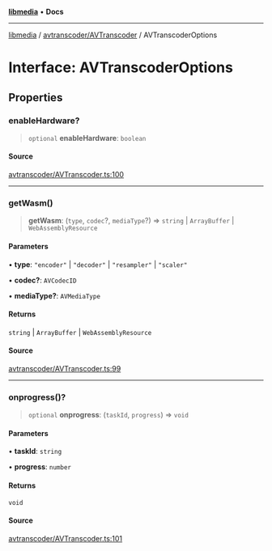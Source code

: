 [**libmedia**](../../../README.md) • **Docs**

***

[libmedia](../../../README.md) / [avtranscoder/AVTranscoder](../README.md) / AVTranscoderOptions

# Interface: AVTranscoderOptions

## Properties

### enableHardware?

> `optional` **enableHardware**: `boolean`

#### Source

[avtranscoder/AVTranscoder.ts:100](https://github.com/zhaohappy/libmedia/blob/87bf8029d8be58d5035a3f4dc7037c25d1ac371b/src/avtranscoder/AVTranscoder.ts#L100)

***

### getWasm()

> **getWasm**: (`type`, `codec`?, `mediaType`?) => `string` \| `ArrayBuffer` \| `WebAssemblyResource`

#### Parameters

• **type**: `"encoder"` \| `"decoder"` \| `"resampler"` \| `"scaler"`

• **codec?**: `AVCodecID`

• **mediaType?**: `AVMediaType`

#### Returns

`string` \| `ArrayBuffer` \| `WebAssemblyResource`

#### Source

[avtranscoder/AVTranscoder.ts:99](https://github.com/zhaohappy/libmedia/blob/87bf8029d8be58d5035a3f4dc7037c25d1ac371b/src/avtranscoder/AVTranscoder.ts#L99)

***

### onprogress()?

> `optional` **onprogress**: (`taskId`, `progress`) => `void`

#### Parameters

• **taskId**: `string`

• **progress**: `number`

#### Returns

`void`

#### Source

[avtranscoder/AVTranscoder.ts:101](https://github.com/zhaohappy/libmedia/blob/87bf8029d8be58d5035a3f4dc7037c25d1ac371b/src/avtranscoder/AVTranscoder.ts#L101)
